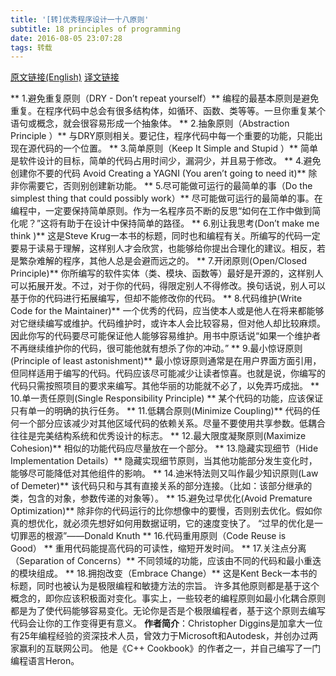 ```yaml
---
title: '[转]优秀程序设计一十八原则'
subtitle: 18 principles of programming
date: 2016-08-05 23:07:28
tags: 转载
---
```


[原文链接(English)](http://www.artima.com/weblogs/viewpost.jsp?thread=331531)
[译文链接](http://www.csdn.net/article/2011-07-29/302424)


** 1.避免重复原则（DRY - Don’t repeat yourself）**
编程的最基本原则是避免重复。在程序代码中总会有很多结构体，如循环、函数、类等等。一旦你重复某个语句或概念，就会很容易形成一个抽象体。
** 2.抽象原则（Abstraction Principle ）**
与DRY原则相关。要记住，程序代码中每一个重要的功能，只能出现在源代码的一个位置。
** 3.简单原则（Keep It Simple and Stupid ）**
简单是软件设计的目标，简单的代码占用时间少，漏洞少，并且易于修改。 <!--More-->
** 4.避免创建你不要的代码 Avoid Creating a YAGNI (You aren’t going to need it)**
除非你需要它，否则别创建新功能。
** 5.尽可能做可运行的最简单的事（Do the simplest thing that could possibly work）**
尽可能做可运行的最简单的事。在编程中，一定要保持简单原则。作为一名程序员不断的反思“如何在工作中做到简化呢？”这将有助于在设计中保持简单的路径。
** 6.别让我思考(Don’t make me think )**
这是Steve Krug一本书的标题，同时也和编程有关。所编写的代码一定要易于读易于理解，这样别人才会欣赏，也能够给你提出合理化的建议。相反，若是繁杂难解的程序，其他人总是会避而远之的。
** 7.开闭原则(Open/Closed Principle)**
你所编写的软件实体（类、模块、函数等）最好是开源的，这样别人可以拓展开发。不过，对于你的代码，得限定别人不得修改。换句话说，别人可以基于你的代码进行拓展编写，但却不能修改你的代码。
** 8.代码维护(Write Code for the Maintainer)**
一个优秀的代码，应当使本人或是他人在将来都能够对它继续编写或维护。代码维护时，或许本人会比较容易，但对他人却比较麻烦。因此你写的代码要尽可能保证他人能够容易维护。用书中原话说“如果一个维护者不再继续维护你的代码，很可能他就有想杀了你的冲动。”
** 9.最小惊讶原则(Principle of least astonishment)**
最小惊讶原则通常是在用户界面方面引用，但同样适用于编写的代码。代码应该尽可能减少让读者惊喜。也就是说，你编写的代码只需按照项目的要求来编写。其他华丽的功能就不必了，以免弄巧成拙。
** 10.单一责任原则(Single Responsibility Principle) **
某个代码的功能，应该保证只有单一的明确的执行任务。
** 11.低耦合原则(Minimize Coupling)**
代码的任何一个部分应该减少对其他区域代码的依赖关系。尽量不要使用共享参数。低耦合往往是完美结构系统和优秀设计的标志。
** 12.最大限度凝聚原则(Maximize Cohesion)**
相似的功能代码应尽量放在一个部分。
** 13.隐藏实现细节（Hide Implementation Details）**
隐藏实现细节原则，当其他功能部分发生变化时，能够尽可能降低对其他组件的影响。
** 14.迪米特法则又叫作最少知识原则(Law of Demeter)**
该代码只和与其有直接关系的部分连接。（比如：该部分继承的类，包含的对象，参数传递的对象等）。
** 15.避免过早优化(Avoid Premature Optimization)**
除非你的代码运行的比你想像中的要慢，否则别去优化。假如你真的想优化，就必须先想好如何用数据证明，它的速度变快了。
“过早的优化是一切罪恶的根源”——Donald Knuth
** 16.代码重用原则（Code Reuse is Good） **
重用代码能提高代码的可读性，缩短开发时间。
** 17.关注点分离（Separation of Concerns）**
不同领域的功能，应该由不同的代码和最小重迭的模块组成。
** 18.拥抱改变（Embrace Change）**
这是Kent Beck一本书的标题，同时也被认为是极限编程和敏捷方法的宗旨。
许多其他原则都是基于这个概念的，即你应该积极面对变化。事实上，一些较老的编程原则如最小化耦合原则都是为了使代码能够容易变化。无论你是否是个极限编程者，基于这个原则去编写代码会让你的工作变得更有意义。
**作者简介**：Christopher Diggins是加拿大一位有25年编程经验的资深技术人员，曾效力于Microsoft和Autodesk，并创办过两家赢利的互联网公司。
他是《C++ Cookbook》的作者之一，并自己编写了一门编程语言Heron。
